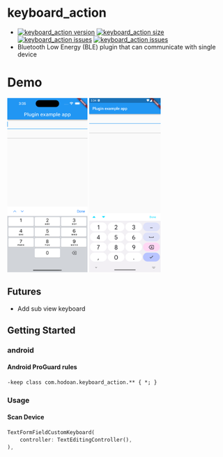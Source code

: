 # keyboard_action

* [![keyboard_action version](https://img.shields.io/pub/v/keyboard_action?label=keyboard_action)](https://pub.dev/packages/keyboard_action)
[![keyboard_action size](https://img.shields.io/github/repo-size/ho-doan/keyboard_action)](https://github.com/ho-doan/keyboard_action)
[![keyboard_action issues](https://img.shields.io/github/issues/ho-doan/keyboard_action)](https://github.com/ho-doan/keyboard_action)
[![keyboard_action issues](https://img.shields.io/pub/likes/keyboard_action)](https://github.com/ho-doan/keyboard_action)
* Bluetooth Low Energy (BLE) plugin that can communicate with single device

# Demo

<img src="./assets/keyboard_ios.png" height=400 alt="Keyboard ios">
<img src="./assets/keyboard_android.png" height=400 alt="Keyboard android">

## Futures

- Add sub view keyboard

## Getting Started

### android

#### Android ProGuard rules

```txt
-keep class com.hodoan.keyboard_action.** { *; }
```

### Usage

#### Scan Device

```dart
TextFormFieldCustomKeyboard(
    controller: TextEditingController(),
),
```